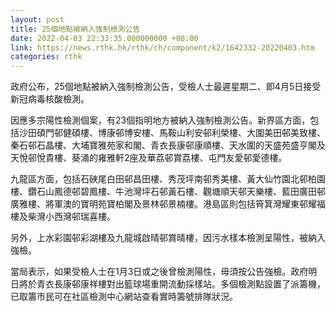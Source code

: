 ```yaml
---
layout: post
title: 25個地點被納入強制檢測公告
date: 2022-04-03 22:33:35.000000000 +08:00
link: https://news.rthk.hk/rthk/ch/component/k2/1642332-20220403.htm
categories: rthk
---
```


政府公布，25個地點被納入強制檢測公告，受檢人士最遲星期二、即4月5日接受新冠病毒核酸檢測。

因應多宗陽性檢測個案，有23個指明地方被納入強制檢測公告。新界區方面，包括沙田碩門邨健碩樓、博康邨博安樓、馬鞍山利安邨利榮樓、大圍美田邨美致樓、秦石邨石晶樓、大埔寶雅苑家和閣、青衣長康邨康順樓、天水圍的天盛苑盛亨閣及天悅邨悅貴樓、葵涌的雍雅軒2座及華荔邨賞荔樓、屯門友愛邨愛德樓。

九龍區方面，包括石硤尾白田邨昌田樓、秀茂坪南邨秀美樓、黃大仙竹園北邨柏園樓、鑽石山鳳德邨碧鳳樓、牛池灣坪石邨黃石樓、觀塘順天邨天樂樓、藍田廣田邨廣雅樓、將軍澳的寶明苑寶柏閣及景林邨景楠樓。港島區則包括筲箕灣耀東邨耀福樓及柴灣小西灣邨瑞喜樓。

另外，上水彩園邨彩湖樓及九龍城啟晴邨賞晴樓，因污水樣本檢測呈陽性，被納入強檢。

當局表示，如果受檢人士在1月3日或之後曾檢測陽性，毋須按公告強檢。政府明日將於青衣長康邨康祥樓對出籃球場重開流動採樣站。多個檢測點設置了派籌機，已取籌市民可在社區檢測中心網站查看實時籌號排隊狀況。
